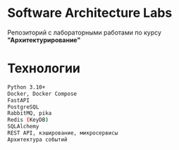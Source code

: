 # Software Architecture Labs

Репозиторий с лабораторными работами по курсу **"Архитектурирование"**  

# Технологии

```bash
Python 3.10+
Docker, Docker Compose
FastAPI
PostgreSQL
RabbitMQ, pika
Redis (KeyDB)
SQLAlchemy
REST API, кэширование, микросервисы
Архитектура событий
```
